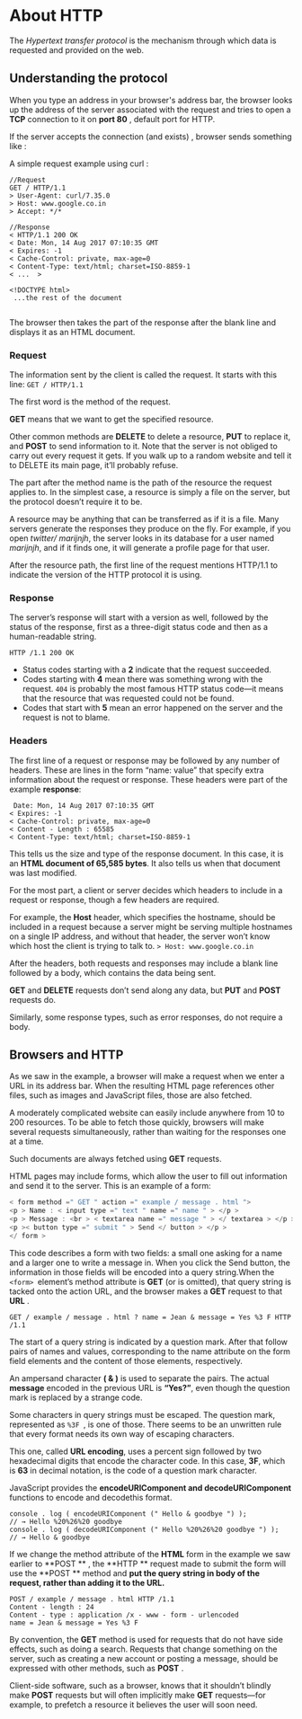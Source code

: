 # About HTTP

The *Hypertext transfer protocol* is the mechanism through which data is requested and provided on the web.


## Understanding the protocol

When you type an address in your browser's address bar, the browser looks up the address of the server associated with the request and tries to open a **TCP** connection to it on **port 80** , default port for HTTP.

If the server accepts the connection (and exists) , browser sends something like :


A simple request example using curl :

```
//Request
GET / HTTP/1.1
> User-Agent: curl/7.35.0
> Host: www.google.co.in
> Accept: */*

//Response
< HTTP/1.1 200 OK
< Date: Mon, 14 Aug 2017 07:10:35 GMT
< Expires: -1
< Cache-Control: private, max-age=0
< Content-Type: text/html; charset=ISO-8859-1
< ...  >

<!DOCTYPE html>
 ...the rest of the document
 
```

The browser then takes the part of the response after the blank line and displays it as an HTML document.

### Request
The information sent by the client is called the request. It starts with this line:
`GET / HTTP/1.1`

The first word is the method of the request. 

**GET** means that we want to get the specified resource.

 Other common methods are **DELETE** to delete a resource, **PUT** to replace it, and **POST** to send information to it. Note that the server is not obliged to carry out every request it gets. If you walk up to a random website and tell it to DELETE its main page, it’ll probably refuse.


The part after the method name is the path of the resource the request applies to. In the simplest case, a resource is simply a file on the server, but the protocol doesn’t require it to be.

A resource may be anything that can be transferred as if it is a file. Many servers generate the responses they produce on the fly. For example, if you open *twitter/ marijnjh*, the server looks in its database for a user named *marijnjh*, and if it finds one, it will generate a profile page for that user.

After the resource path, the first line of the request mentions HTTP/1.1 to indicate the version of the HTTP protocol it is using.


### Response

The server’s response will start with a version as well, followed by the status of the response, first as a three-digit status code and then as a human-readable string.

`HTTP /1.1 200 OK`

* Status codes starting with a **2** indicate that the request succeeded. 
* Codes starting with **4** mean there was something wrong with the request. `404` is probably the most famous HTTP status code—it means that the resource that was requested could not be found.
*  Codes that start with **5** mean an error happened on the server and the request is not to blame.


### Headers

The first line of a request or response may be followed by any number of headers. These are lines in the form “name: value” that specify extra information about the request or response. These headers were part of the example **response**:

```
 Date: Mon, 14 Aug 2017 07:10:35 GMT
< Expires: -1
< Cache-Control: private, max-age=0
< Content - Length : 65585
< Content-Type: text/html; charset=ISO-8859-1

```
This tells us the size and type of the response document. In this case, it is an **HTML document of 65,585 bytes**. It also tells us when that document was last modified.


For the most part, a client or server decides which headers to include in a request or response, though a few headers are required. 

For example, the **Host** header, which specifies the hostname, should be included in a request because a server might be serving multiple hostnames on a single IP address, and without that header, the server won’t know which host the client is trying to talk to.
`> Host: www.google.co.in`

After the headers, both requests and responses may include a blank line followed by a body, which contains the data being sent. 

**GET** and **DELETE** requests don’t send along any data, but **PUT** and **POST** requests do.

Similarly, some response types, such as error responses, do not require a body.

## Browsers and HTTP

As we saw in the example, a browser will make a request when we enter a URL in its address bar. When the resulting HTML page references other files, such as images and JavaScript files, those are also fetched.

A moderately complicated website can easily include anywhere from 10 to 200 resources. To be able to fetch those quickly, browsers will make several requests simultaneously, rather than waiting for the responses one at a time. 

Such documents are always fetched using **GET** requests.

HTML pages may include forms, which allow the user to fill out information and send it to the server. This is an example of a form:
```javascript
< form method =" GET " action =" example / message . html ">
<p > Name : < input type =" text " name =" name " > </p >
<p > Message : <br > < textarea name =" message " > </ textarea > </p >
<p >< button type =" submit " > Send </ button > </p >
</ form >
```

This code describes a form with two fields: a small one asking for a name and a larger one to write a message in. When you click the Send button, the information in those fields will be encoded into a query string.When the `<form> `element’s method attribute is **GET** (or is omitted), that query string is tacked onto the action URL, and the browser makes a **GET** request to that **URL** .

`GET / example / message . html ? name = Jean & message = Yes %3 F HTTP /1.1`

The start of a query string is indicated by a question mark. After that follow pairs of names and values, corresponding to the name attribute on
the form field elements and the content of those elements, respectively. 

An ampersand character **( & )** is used to separate the pairs. The actual **message** encoded in the previous URL is **“Yes?”**, even though the question mark is replaced by a strange code. 

Some characters in query strings must be escaped. The question mark, represented as `%3F `, is one of those. There seems to be an unwritten rule that every format needs its own way of escaping characters.

 This one, called **URL encoding**, uses a percent sign followed by two hexadecimal digits that encode the character code. In this case, **3F**, which is **63** in decimal notation, is the code of a question mark character.
 
  JavaScript provides the **encodeURIComponent and decodeURIComponent** functions to encode and decodethis format.
  
```
console . log ( encodeURIComponent (" Hello & goodbye ") );
// → Hello %20%26%20 goodbye
console . log ( decodeURIComponent (" Hello %20%26%20 goodbye ") );
// → Hello & goodbye
```
If we change the method attribute of the **HTML** form in the example we saw earlier to **POST ** , the  **HTTP ** request made to submit the form will use the  **POST ** method and **put the query string in body of the request, rather than adding it to the URL.**
```
POST / example / message . html HTTP /1.1
Content - length : 24
Content - type : application /x - www - form - urlencoded
name = Jean & message = Yes %3 F
```
By convention, the  **GET**  method is used for requests that do not have side effects, such as doing a search. Requests that change something on the server, such as creating a new account or posting a message, should be expressed with other methods, such as   **POST**  . 

Client-side software, such as a browser, knows that it shouldn’t blindly make  **POST**  requests but will often implicitly make   **GET**  requests—for example, to prefetch a resource it believes the user will soon need.
